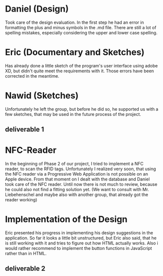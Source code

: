# Daniel (Design)

Took care of the design evaluation. In the first step he had an error in
formatting the plus and minus symbols in the .md file.
There are still a lot of spelling mistakes, especially considering the upper
and lower case spelling.

# Eric (Documentary and Sketches)

Has already done a little sketch of the program's user interface using adobe XD,
but didn't quite meet the requirements with it. Those errors have been corrected
in the meantime.

# Nawid (Sketches)

Unfortunately he left the group, but before he did so, he supported us with a
few sketches, that may be used in the future process of the project.

deliverable 1
--------------------------------------------------------------------------------

# NFC-Reader

In the beginning of Phase 2 of our project, I tried to implement a NFC reader,
to scan the RFID tags. Unfortunately I realized very soon, that using the NFC
reader via a Progressive Web Application is not possible on an Apple device.
From that moment on I dealt with the database and Daniel took care of the NFC
reader.
Until now there is not much to review, because he could also not find a
fitting solution yet. (We want to consult with Mr. Liebehenschel and maybe also
with another group, that already got the reader working)

# Implementation of the Design

Eric presented his progress in implementing his design suggestions in the
application.
So far it looks a little bit unstructured, but Eric also said, that he is still
working with it and tries to figure out how HTML actually works.
Also i would rather recommend to implement the button functions in JavaScript
rather than in HTML.

deliverable 2
--------------------------------------------------------------------------------
